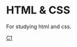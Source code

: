 # HTML & CSS

For studying html and css.

<a href="https://sergio-sousa-sermio21.github.io/html_css_stuff/source/c1/c1.html" target="_blank">C1</a>